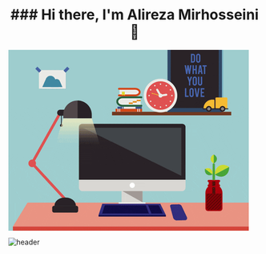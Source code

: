 <h1 align="center">
  ### Hi there, I'm Alireza Mirhosseini 👋
</h1>

  <img align="center" src="https://github.com/AlirezaMirhosseini/AlirezaMirhosseini/blob/main/giphy%20(4).gif" alt="animated" />
<!-- ![giphy (4)](https://user-images.githubusercontent.com/77657205/201484517-9096c9a8-cc2a-4399-913c-c575ff7894a7.gif) -->

![header](https://capsule-render.vercel.app/api?text=capsule_render&animation=fadeIn)

<!--
**AlirezaMirhosseini/AlirezaMirhosseini** is a ✨ _special_ ✨ repository because its `README.md` (this file) appears on your GitHub profile.

Here are some ideas to get you started:

- 🔭 I’m currently working on ...
- 🌱 I’m currently learning ...
- 👯 I’m looking to collaborate on ...
- 🤔 I’m looking for help with ...
- 💬 Ask me about ...
- 📫 How to reach me: ...
- 😄 Pronouns: ...
- ⚡ Fun fact: ...
-->
